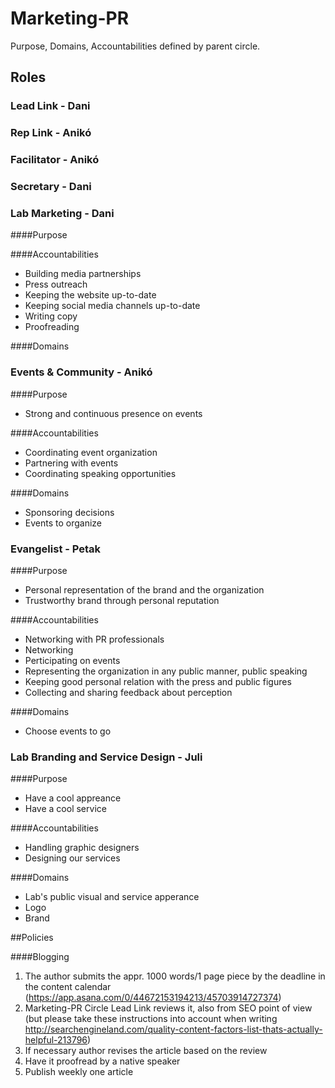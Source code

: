 # Marketing-PR

Purpose, Domains, Accountabilities defined by parent circle.

## Roles

### Lead Link - Dani
### Rep Link - Anikó
### Facilitator - Anikó
### Secretary - Dani

### Lab Marketing - Dani

####Purpose

####Accountabilities
- Building media partnerships
- Press outreach
- Keeping the website up-to-date
- Keeping social media channels up-to-date
- Writing copy
- Proofreading

####Domains

### Events & Community - Anikó

####Purpose
- Strong and continuous presence on events

####Accountabilities
- Coordinating event organization
- Partnering with events
- Coordinating speaking opportunities

####Domains
- Sponsoring decisions
- Events to organize

### Evangelist - Petak

####Purpose
- Personal representation of the brand and the organization
- Trustworthy brand through personal reputation

####Accountabilities
- Networking with PR professionals
- Networking
- Perticipating on events
- Representing the organization in any public manner, public speaking
- Keeping good personal relation with the press and public figures
- Collecting and sharing feedback about perception

####Domains
- Choose events to go

### Lab Branding and Service Design - Juli

####Purpose
- Have a cool appreance 
- Have a cool service

####Accountabilities
- Handling graphic designers
- Designing our services

####Domains
- Lab's public visual and service apperance
- Logo
- Brand

##Policies

####Blogging
1. The author submits the appr. 1000 words/1 page piece by the deadline in the content calendar (https://app.asana.com/0/44672153194213/45703914727374)
2. Marketing-PR Circle Lead Link reviews it, also from SEO point of view (but please take these instructions into account when writing http://searchengineland.com/quality-content-factors-list-thats-actually-helpful-213796)
3. If necessary author revises the article based on the review
4. Have it proofread by a native speaker
5. Publish weekly one article
